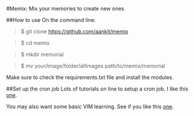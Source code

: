 #Memix: Mix your memories to create new ones

##How to use
On the command line:

> $ git clone https://github.com/aankit/memix

> $ cd memix

> $ mkdir memorial

> $ mv your/image/folder/allImages path/to/memix/memorial

Make sure to check the requirements.txt file and install the modules.


##Set up the cron job
Lots of tutorials on line to setup a cron job. I like this [one](http://www.cyberciti.biz/faq/how-do-i-add-jobs-to-cron-under-linux-or-unix-oses/). 

You may also want some basic VIM learning. See if you like this [one](http://vim.wikia.com/wiki/Tutorial).


